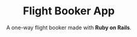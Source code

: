---
title: Flight Booker App
subtitle: A one-way flight booker made with <b>Ruby on Rails</b>.
bullet_points: 
  - Implented <b>PostgreSQL</b> database in <b>Ruby on Rails</b> application.
  - Used <b>Heroku Scheduler</b> with two <b>rake</b> tasks to continuously update flights in the database.
  - Wrote model, integration and request specs using <b>RSpec</b>.
  - Utilized <b>Rails ActionMailer</b> to send confirmation emails after succesfully booking a flight.
featured_image: flightbooker-new.png
accent_color: '#4caf50'
gallery_images:
  - flightbooker-new.png
  - flightbooker-book.png
  - flightbooker-success.png
  - flightbooker-email.png
github_link: https://github.com/berubenic/odin-flight-booker
---